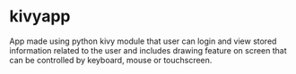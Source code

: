 # kivyapp
App made using python kivy module that user can login and view stored information related to the user and includes drawing feature on screen that can be controlled by keyboard, mouse or touchscreen.
